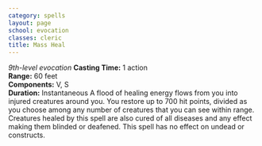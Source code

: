 ```yaml
---
category: spells
layout: page
school: evocation
classes: cleric
title: Mass Heal 
---
```

_9th-level evocation_ 
**Casting Time:** 1 action    
**Range:** 60 feet    
**Components:** V, S    
**Duration:** Instantaneous 
A flood of healing energy flows from you into injured creatures around you. You restore up to 700 hit points, divided as you choose among any number of creatures that you can see within range. Creatures healed by this spell are also cured of all diseases and any effect making them blinded or deafened. This spell has no effect on undead or constructs. 